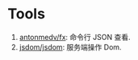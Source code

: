 # Tools

1. [antonmedv/fx](https://github.com/antonmedv/fx): 命令行 JSON 查看.
2. [jsdom/jsdom](https://github.com/jsdom/jsdom): 服务端操作 Dom.
